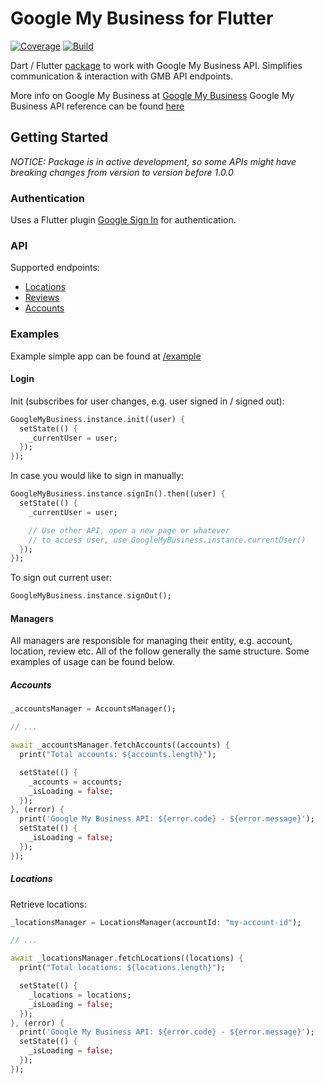# Google My Business for Flutter

[![Coverage](https://codecov.io/gh/Newgarden-Solutions/google_my_business/branch/master/graph/badge.svg?token=YI6PTZN97A)](https://codecov.io/gh/Newgarden-Solutions/google_my_business)
[![Build](https://github.com/Newgarden-Solutions/google_my_business/workflows/build/badge.svg)](https://github.com/Newgarden-Solutions/google_my_business/actions/workflows/build.yml)

Dart / Flutter [package](https://pub.dev/packages/google_my_business) to work with Google My Business API. 
Simplifies communication & interaction with GMB API endpoints.

More info on Google My Business at [Google My Business](https://developers.google.com/my-business)
Google My Business API reference can be found [here](https://developers.google.com/my-business/ref_overview)

## Getting Started

*NOTICE:*
*Package is in active development, so some APIs might have breaking changes from version to version before 1.0.0*

### Authentication

Uses a Flutter plugin [Google Sign In](https://pub.dev/packages/google_sign_in) for authentication.

### API

Supported endpoints:

* [Locations](https://developers.google.com/my-business/reference/rest/v4/accounts.locations)
* [Reviews](https://developers.google.com/my-business/reference/rest/v4/accounts.locations.reviews)
* [Accounts](https://developers.google.com/my-business/reference/accountmanagement/rest)

### Examples

Example simple app can be found at [/example](https://github.com/Newgarden-Solutions/google_my_business/tree/master/example)

#### Login

Init (subscribes for user changes, e.g. user signed in / signed out):

```dart
GoogleMyBusiness.instance.init((user) {
  setState(() {
    _currentUser = user;
  });
});
```

In case you would like to sign in manually:

```dart
GoogleMyBusiness.instance.signIn().then((user) {
  setState(() {
    _currentUser = user;

    // Use other API, open a new page or whatever
    // to access user, use GoogleMyBusiness.instance.currentUser()
  });
});
```

To sign out current user:

```dart
GoogleMyBusiness.instance.signOut();
```

#### Managers

All managers are responsible for managing their entity, e.g. account, location, review etc.
All of the follow generally the same structure. Some examples of usage can be found below.

##### Accounts

```dart
_accountsManager = AccountsManager();

// ...

await _accountsManager.fetchAccounts((accounts) {
  print("Total accounts: ${accounts.length}");

  setState(() {
    _accounts = accounts;
    _isLoading = false;
  });
}, (error) {
  print('Google My Business API: ${error.code} - ${error.message}');
  setState(() {
    _isLoading = false;
  });
});
```

##### Locations

Retrieve locations:

```dart
_locationsManager = LocationsManager(accountId: "my-account-id");

// ...

await _locationsManager.fetchLocations((locations) {
  print("Total locations: ${locations.length}");

  setState(() {
    _locations = locations;
    _isLoading = false;
  });
}, (error) {
  print('Google My Business API: ${error.code} - ${error.message}');
  setState(() {
    _isLoading = false;
  });
});
```
